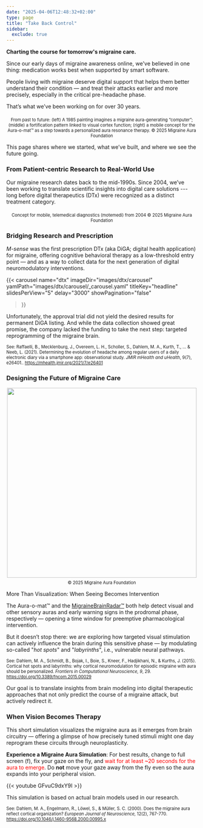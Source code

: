 ```yaml
---
date: "2025-04-06T12:48:32+02:00"
type: page
title: "Take Back Control"
sidebar:
  exclude: true
---
```


**Charting the course for tomorrow's migraine care.**

Since our early days of migraine awareness online, we've believed in one thing: medication works best when supported by smart software.

People living with migraine deserve digital support that helps them better understand their condition — and treat their attacks earlier and more precisely, especially in the critical pre-headache phase.

That’s what we’ve been working on for over 30 years.


<div style="text-align: center;">
  <figure style="display: inline-block; margin: 0 auto;">
    <img
      src="/images/from-art2aura-o-mat.png"
      class="img"
      style="width:max; height:auto;"
      alt="" />
    <figcaption style="font-size: 0.8em; margin-top: 0.5em;">
        From past to future: (left) A 1985 painting imagines a migraine aura-generating “computer”; (middle) a fortification pattern linked to visual cortex function; (right) a mobile concept for the Aura-o-mat™ as a step towards a personalized aura resonance therapy.
        © 2025 Migraine Aura Foundation
    </figcaption>
  </figure>
</div>

This page shares where we started, what we’ve built, and where we see the future going.












### From Patient-centric Research to Real-World Use

Our migraine research dates back to the mid-1990s. Since 2004, we’ve been working to translate scientific insights into digital care solutions --- long before digital therapeutics (DTx) were recognized as a distinct treatment category.






<div style="text-align: center;">
  <figure style="display: inline-block; margin: 0 auto;">
    <img
      src="/images/motemedi_nokia_show_case.png"
      class="img"
      style="width:max; height:auto;"
      alt="" />
    <figcaption style="font-size: 0.8em; margin-top: 0.5em;">
       Concept for mobile, telemedical diagnostics (motemedi) from 2004 © 2025 Migraine Aura Foundation
    </figcaption>
  </figure>
</div>


### Bridging Research and Prescription

_M-sense_ was the first prescription DTx (aka DiGA; digital health application) for migraine, offering cognitive behavioral therapy as a low-threshold entry point — and as a way to collect data for the next generation of digital neuromodulatory interventions.



<!--While we are not offering a migraine app at the moment — and the M-sense DTx is currently unavailable — our work continues.
We are advancing digital, model-based strategies that aim to give patients real agency: to recognize patterns, predict attacks, and possibly redirect the course of an episode.-->


{{< carousel
  name="dtx"
  imageDir="images/dtx/carousel"
  yamlPath="images/dtx/carousel/_carousel.yaml"
  titleKey="headline"
  slidesPerView="5"
  delay="3000"
  showPagination="false"
>}}

Unfortunately, the approval trial did not yield the desired results for permanent DiGA listing. And while the data collection showed great promise, the company lacked the funding to take the next step: targeted reprogramming of the migraine brain.

<div style="font-size: 0.8em; margin-top: 1em;">
  See: Raffaelli, B., Mecklenburg, J., Overeem, L. H., Scholler, S., Dahlem, M. A., Kurth, T., ... & Neeb, L. (2021). Determining the evolution of headache among regular users of a daily electronic diary via a smartphone app: observational study.
  <em>JMIR mHealth and uHealth</em>, 9(7), e26401..
  <a href="https://mhealth.jmir.org/2021/7/e26401" target="_blank" rel="noopener">https://mhealth.jmir.org/2021/7/e26401</a>
</div>



### Designing the Future of Migraine Care

<div style="text-align: center;">
  <figure style="display: inline-block; margin: 0 auto;">
    <img
      src="/images/aura-resonance-therapy.png"
      class="img"
      style="width:500px; height:auto;"
      alt="" />
    <figcaption style="font-size: 0.8em; margin-top: 0.5em;">
       © 2025 Migraine Aura Foundation
    </figcaption>
  </figure>
</div>



More Than Visualization: When Seeing Becomes Intervention

The Aura-o-mat™ and the [MigraineBrainRadar™](/test-suit/migrainebrainradar/) both help detect visual and other sensory auras and early warning signs in the prodromal phase, respectively — opening a time window for preemptive pharmacological intervention.

But it doesn’t stop there: we are exploring how targeted visual stimulation can actively influence the brain during this sensitive phase — by modulating so-called "_hot spots_" and "_labyrinths_", i.e.,  vulnerable neural pathways.

<div style="font-size: 0.8em; margin-top: 1em;">
  See: Dahlem, M. A., Schmidt, B., Bojak, I., Boie, S., Kneer, F., Hadjikhani, N., & Kurths, J. (2015).
  Cortical hot spots and labyrinths: why cortical neuromodulation for episodic migraine with aura should be personalized.
  <em>Frontiers in Computational Neuroscience, 9</em>, 29.
  <a href="https://doi.org/10.3389/fncom.2015.00029" target="_blank" rel="noopener">https://doi.org/10.3389/fncom.2015.00029</a>
</div>

Our goal is to translate insights from brain modeling into digital therapeutic approaches that not only predict the course of a migraine attack, but actively redirect it.



### When Vision Becomes Therapy

This short simulation visualizes the migraine aura as it emerges from brain circuitry — offering a glimpse of how precisely tuned stimuli might one day reprogram these circuits through neuroplasticity.

**Experience a Migraine Aura Simulation**: For best results, change to full screen (f), fix your gaze on the fly, and <span style="color:red;">wait for at least ~20 seconds for the aura to emerge</span>. Do **not** move your gaze away from the fly even so the aura expands into your peripheral vision.


{{< youtube GFvuC9dxY9I >}}


This simulation is based on actual brain models used in our research.

<div style="font-size: 0.8em; margin-top: 1em;"> See: Dahlem, M. A., Engelmann, R., Löwel, S., & Müller, S. C. (2000). Does the migraine aura reflect cortical organization?
  <em>European Journal of Neuroscience,</em>  12(2), 767-770.
  <a href="https://doi.org/10.1046/j.1460-9568.2000.00995.x" target="_blank" rel="noopener">https://doi.org/10.1046/j.1460-9568.2000.00995.x</a>
</div>
